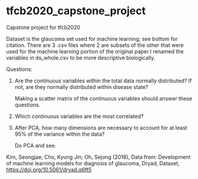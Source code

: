 # tfcb2020_capstone_project
Capstone project for tfcb2020

Dataset is the glaucoma set used for machine learning; see bottom for citation. There are 3 .csv files where 2 are subsets of the other that were 
used for the machine learning portion of the original paper.I renamed the variables in ds_whole.csv to be more descriptive biologically.

Questions:

1) Are the continuous variables within the total data normally distributed? If not, are they normally distributed within disease state? 

	Making a scatter matrix of the continuous variables should answer these questions.

2) Which continuous variables are the most correlated?
	
	
	
3) After PCA, how many dimensions are necessary to account for at least 95% of the variance within the data?

	Do PCA and see.








Kim, Seongjae; Cho, Kyung Jin; Oh, Sejong (2018), Data from: Development of machine learning models for diagnosis of glaucoma, Dryad, Dataset,
https://doi.org/10.5061/dryad.q6ft5